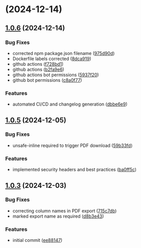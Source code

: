 # [](https://github.com/michaelvlaar/ppl-calculations/compare/v1.0.6...v) (2024-12-14)



## [1.0.6](https://github.com/michaelvlaar/ppl-calculations/compare/v1.0.5...v1.0.6) (2024-12-14)


### Bug Fixes

* corrected npm package.json filename ([975d90d](https://github.com/michaelvlaar/ppl-calculations/commit/975d90d1d82070c2a4b287fb2d520dc73beeb7b5))
* Dockerfile labels corrected ([8dca919](https://github.com/michaelvlaar/ppl-calculations/commit/8dca9199ce4d9e72c13faa98492307b8849bc66b))
* github actions ([f728bd1](https://github.com/michaelvlaar/ppl-calculations/commit/f728bd116876548917f463031640db8b09fd3dde))
* github actions ([b2fa9e6](https://github.com/michaelvlaar/ppl-calculations/commit/b2fa9e644f7a66c9ffd7c769d7a34f2eb718080d))
* github actions bot permissions ([5937f20](https://github.com/michaelvlaar/ppl-calculations/commit/5937f203c224d9da6c17a82b348993dcdcef759e))
* github bot permissions ([c8a0f77](https://github.com/michaelvlaar/ppl-calculations/commit/c8a0f77ab69ab115abbe6bf7ed5f99691dedc0fc))


### Features

* automated CI/CD and changelog generation ([dbbe6e9](https://github.com/michaelvlaar/ppl-calculations/commit/dbbe6e9b0e1e1e385f44e2538b82332b269c0d30))



## [1.0.5](https://github.com/michaelvlaar/ppl-calculations/compare/v1.0.3...v1.0.5) (2024-12-05)


### Bug Fixes

* unsafe-inline required to trigger PDF download ([59b33fd](https://github.com/michaelvlaar/ppl-calculations/commit/59b33fd96e3261200a002e14c6e3d3a9f9ff546f))


### Features

* implemented security headers and best practices ([ba0ff5c](https://github.com/michaelvlaar/ppl-calculations/commit/ba0ff5c5f031a74e50f09991e51a542deb15070e))



## [1.0.3](https://github.com/michaelvlaar/ppl-calculations/compare/ee8814750f37ca15cbe374cc6396c2194c23d363...v1.0.3) (2024-12-03)


### Bug Fixes

* correcting column names in PDF export ([715c7db](https://github.com/michaelvlaar/ppl-calculations/commit/715c7dbd4f2ecfe70bddcc2e614565dca74a0c8c))
* marked export name as required ([d8b3e43](https://github.com/michaelvlaar/ppl-calculations/commit/d8b3e4390005bbce7d725b492dfe1aadc188a70a))


### Features

* initial commit ([ee88147](https://github.com/michaelvlaar/ppl-calculations/commit/ee8814750f37ca15cbe374cc6396c2194c23d363))



